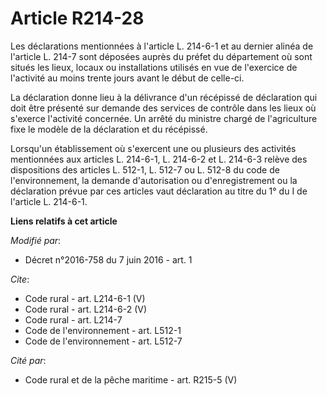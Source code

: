 # Article R214-28

Les déclarations mentionnées à l'article L. 214-6-1 et au dernier alinéa de l'article L. 214-7 sont déposées auprès du préfet
du département où sont situés les lieux, locaux ou installations utilisés en vue de l'exercice de l'activité au moins trente
jours avant le début de celle-ci. 

La déclaration donne lieu à la délivrance d'un récépissé de déclaration qui doit être présenté sur demande des services de
contrôle dans les lieux où s'exerce l'activité concernée. Un arrêté du ministre chargé de l'agriculture fixe le modèle de la
déclaration et du récépissé. 

Lorsqu'un établissement où s'exercent une ou plusieurs des activités mentionnées aux articles L. 214-6-1, L. 214-6-2 et L.
214-6-3 relève des dispositions des articles L. 512-1, L. 512-7 ou L. 512-8 du code de l'environnement, la demande
d'autorisation ou d'enregistrement ou la déclaration prévue par ces articles vaut déclaration au titre du 1° du I de
l'article L. 214-6-1.

**Liens relatifs à cet article**

_Modifié par_:

  - Décret n°2016-758 du 7 juin 2016 - art. 1

_Cite_:

  - Code rural - art. L214-6-1 (V)
  - Code rural - art. L214-6-2 (V)
  - Code rural - art. L214-7
  - Code de l'environnement - art. L512-1
  - Code de l'environnement - art. L512-7

_Cité par_:

  - Code rural et de la pêche maritime - art. R215-5 (V)
